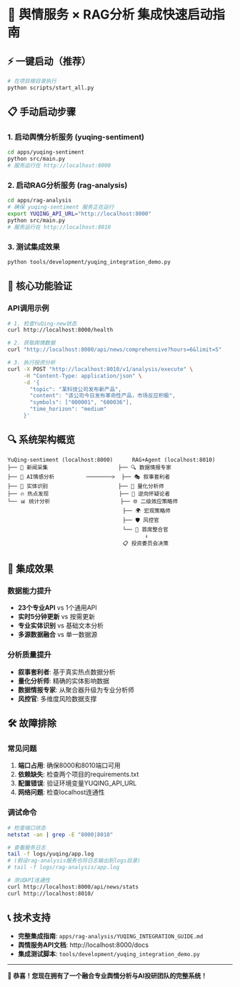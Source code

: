 # 🚀 舆情服务 × RAG分析 集成快速启动指南

## ⚡ 一键启动（推荐）

```bash
# 在项目根目录执行
python scripts/start_all.py
```

## 📋 手动启动步骤

### 1. 启动舆情分析服务 (yuqing-sentiment)
```bash
cd apps/yuqing-sentiment
python src/main.py
# 服务运行在 http://localhost:8000
```

### 2. 启动RAG分析服务 (rag-analysis)
```bash
cd apps/rag-analysis
# 确保 yuqing-sentiment 服务正在运行
export YUQING_API_URL="http://localhost:8000"
python src/main.py
# 服务运行在 http://localhost:8010
```

### 3. 测试集成效果
```bash
python tools/development/yuqing_integration_demo.py
```

## 🎯 核心功能验证

### API调用示例
```bash
# 1. 检查YuQing-new状态
curl http://localhost:8000/health

# 2. 获取舆情数据
curl "http://localhost:8000/api/news/comprehensive?hours=6&limit=5"

# 3. 执行投资分析
curl -X POST "http://localhost:8010/v1/analysis/execute" \
     -H "Content-Type: application/json" \
     -d '{
       "topic": "某科技公司发布新产品",
       "content": "该公司今日发布革命性产品，市场反应积极",
       "symbols": ["000001", "600036"],
       "time_horizon": "medium"
     }'
```

## 🔍 系统架构概览

```
YuQing-sentiment (localhost:8000)      RAG+Agent (localhost:8010)
├── 📰 新闻采集                      ├── 🔍 数据情报专家 
├── 🤖 AI情感分析          ────────>  ├── 🎭 叙事套利者
├── 🏢 实体识别                      ├── 🔢 量化分析师  
├── 🔥 热点发现                      ├── 🎯 逆向怀疑论者
└── 📊 统计分析                      ├── 🌐 二级效应策略师
                                    ├── 🌍 宏观策略师
                                    ├── 🛡️ 风控官
                                    └── 👑 首席整合官
                                           ↓
                                    📋 投资委员会决策
```

## 🎊 集成效果

### 数据能力提升
- **23个专业API** vs 1个通用API
- **实时5分钟更新** vs 按需更新
- **专业实体识别** vs 基础文本分析
- **多源数据融合** vs 单一数据源

### 分析质量提升  
- **叙事套利者**: 基于真实热点数据分析
- **量化分析师**: 精确的实体影响数据
- **数据情报专家**: 从聚合器升级为专业分析师
- **风控官**: 多维度风险数据支撑

## 🛠️ 故障排除

### 常见问题
1. **端口占用**: 确保8000和8010端口可用
2. **依赖缺失**: 检查两个项目的requirements.txt
3. **配置错误**: 验证环境变量YUQING_API_URL
4. **网络问题**: 检查localhost连通性

### 调试命令
```bash
# 检查端口状态
netstat -an | grep -E "8000|8010"

# 查看服务日志
tail -f logs/yuqing/app.log
# (假设rag-analysis服务也将日志输出到logs目录)
# tail -f logs/rag-analysis/app.log 

# 测试API连通性
curl http://localhost:8000/api/news/stats
curl http://localhost:8010/
```

## 📞 技术支持

- **完整集成指南**: `apps/rag-analysis/YUQING_INTEGRATION_GUIDE.md`
- **舆情服务API文档**: http://localhost:8000/docs
- **集成测试脚本**: `tools/development/yuqing_integration_demo.py`

---

**🎉 恭喜！您现在拥有了一个融合专业舆情分析与AI投研团队的完整系统！**

